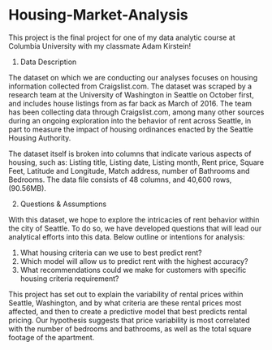 # Housing-Market-Analysis

This project is the final project for one of my data analytic course at Columbia University with my classmate Adam Kirstein!


1. Data Description

The dataset on which we are conducting our analyses focuses on housing information collected from Craigslist.com. 
The dataset was scraped by a research team at the University of Washington in Seattle on October first, 
and includes house listings from as far back as March of 2016. 
The team has been collecting data through Craigslist.com, 
among many other sources during an ongoing exploration into the behavior of rent across Seattle, 
in part to measure the impact of housing ordinances enacted by the Seattle Housing Authority. 

The dataset itself is broken into columns that indicate various aspects of housing, 
such as: Listing title, Listing date, Listing month, Rent price, Square Feet, Latitude and Longitude, Match address, 
number of Bathrooms and Bedrooms. The data file consists of 48 columns, and 40,600 rows, (90.56MB). 

2. Questions & Assumptions

With this dataset, we hope to explore the intricacies of rent behavior within the city of Seattle. To do so, we have developed questions that will lead our analytical efforts into this data. Below outline or intentions for analysis: 
1) What housing criteria can we use to best predict rent?
2) Which model will allow us to predict rent with the highest accuracy? 
3) What recommendations could we make for customers with specific housing criteria requirement? 

This project has set out to explain the variability of rental prices within Seattle, Washington, 
and by what criteria are these rental prices most affected, and then to create a predictive model 
that best predicts rental pricing. Our hypothesis suggests that price variability is most correlated 
with the number of bedrooms and bathrooms, as well as the total square footage of the apartment. 
